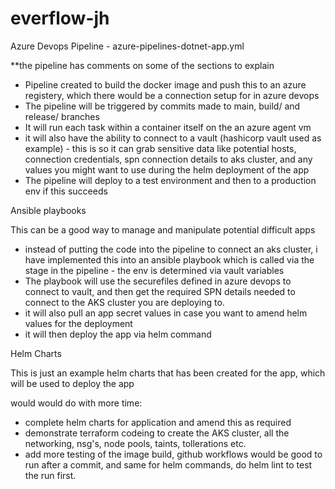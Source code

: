 # everflow-jh

Azure Devops Pipeline - azure-pipelines-dotnet-app.yml

**the pipeline has comments on some of the sections to explain

 - Pipeline created to build the docker image and push this to an azure registery, which there would be a connection setup for in azure devops
 - The pipeline will be triggered by commits made to main, build/ and release/ branches
 - It will run each task within a container itself on the an azure agent vm
 - it will also have the ability to connect to a vault (hashicorp vault used as example) - this is so it can grab sensitive data like potential hosts, connection credentials, spn connection details to aks cluster, and any values you might want to use during the helm deployment of the app
 - The pipeline will deploy to a test environment and then to a production env if this succeeds

Ansible playbooks

This can be a good way to manage and manipulate potential difficult apps 

- instead of putting the code into the pipeline to connect an aks cluster, i have implemented this into an ansible playbook which is called via the stage in the pipeline - the env is determined via vault variables
- The playbook will use the securefiles defined in azure devops to connect to vault, and then get the required SPN details needed to connect to the AKS cluster you are deploying to.
- it will also pull an app secret values in case you want to amend helm values for the deployment
- it will then deploy the app via helm command

Helm Charts

This is just an example helm charts that has been created for the app, which will be used to deploy the app 

would would do with more time:
- complete helm charts for application and amend this as required
- demonstrate terraform codeing to create the AKS cluster, all the networking, nsg's, node pools, taints, tollerations etc.
- add more testing of the image build, github workflows would be good to run after a commit, and same for helm commands, do helm lint to test the run first.


